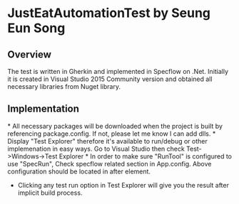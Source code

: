 JustEatAutomationTest by Seung Eun Song
================

<h2 id="overview">Overview</h2>
The test is written in Gherkin and implemented in Specflow on .Net. Initially it is created in Visual Studio 2015 Community version and obtained all necessary libraries from Nuget library. 

<h2 id="implementation">Implementation</h2>
 *   All necessary packages will be downloaded when the project is built by referencing package.config. If not, please let me know I can add dlls.
 *   Display "Test Explorer" therefore it's available to run/debug or other implemenation in easy ways. Go to Visual Studio then check Test->Windows->Test Explorer
 *   In order to make sure "RunTool" is configured to use "SpecRun", Check specflow related section in App.config.
Above configuration should be located in after </configSections> element.

 *   Clicking any test run option in Test Explorer will give you the result after implicit build process. 


